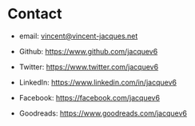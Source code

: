 ---
---

Contact
=======

* email: <vincent@vincent-jacques.net>

* Github: <https://www.github.com/jacquev6>
* Twitter: <https://www.twitter.com/jacquev6>
* LinkedIn: <https://www.linkedin.com/in/jacquev6>

* Facebook: <https://facebook.com/jacquev6>
* Goodreads: <https://www.goodreads.com/jacquev6>
